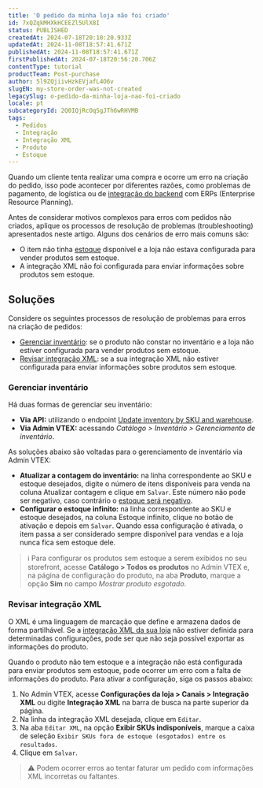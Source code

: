 ```yaml
---
title: 'O pedido da minha loja não foi criado'
id: 7xQZqkMHXkHCEEZl5UlX8I
status: PUBLISHED
createdAt: 2024-07-18T20:10:20.933Z
updatedAt: 2024-11-08T18:57:41.671Z
publishedAt: 2024-11-08T18:57:41.671Z
firstPublishedAt: 2024-07-18T20:56:20.706Z
contentType: tutorial
productTeam: Post-purchase
author: 5l9ZQjiivHzkEVjafL4O6v
slugEN: my-store-order-was-not-created
legacySlug: o-pedido-da-minha-loja-nao-foi-criado
locale: pt
subcategoryId: 2Q0IQjRcOqSgJTh6wRHVMB
tags:
  - Pedidos
  - Integração
  - Integração XML
  - Produto
  - Estoque
---
```


Quando um cliente tenta realizar uma compra e ocorre um erro na criação do pedido, isso pode acontecer por diferentes razões, como problemas de pagamento, de logística ou de [integração do backend](/pt/tracks/vtex-store-overview--eSDNk26pdvemF3XKM0nK9/7euXDZR5CCnVFSrXyczIhu) com ERPs (Enterprise Resource Planning). 

Antes de considerar motivos complexos para erros com pedidos não criados, aplique os processos de resolução de problemas (troubleshooting) apresentados neste artigo. Alguns dos cenários de erro mais comuns são:

* O item não tinha [estoque](/pt/tutorial/inventory-management--tutorials_139) disponível e a loja não estava configurada para vender produtos sem estoque. 
* A integração XML não foi configurada para enviar informações sobre produtos sem estoque.

## Soluções

Considere os seguintes processos de resolução de problemas para erros na criação de pedidos:

* [Gerenciar inventário](#gerenciar-inventario): se o produto não constar no inventário e a loja não estiver configurada para vender produtos sem estoque.
* [Revisar integração XML](#revisar-integracao-xml): se a sua integração XML não estiver configurada para enviar informações sobre produtos sem estoque. 

### Gerenciar inventário

Há duas formas de gerenciar seu inventário:

* **Via API:** utilizando o endpoint [Update inventory by SKU and warehouse](https://developers.vtex.com/docs/api-reference/logistics-api#put-/api/logistics/pvt/inventory/skus/-skuId-/warehouses/-warehouseId-).
* **Via Admin VTEX:** acessando _Catálogo > Inventário > Gerenciamento de inventário_.

As soluções abaixo são voltadas para o gerenciamento de inventário via Admin VTEX:

* **Atualizar a contagem do inventário:** na linha correspondente ao SKU e estoque desejados, digite o número de itens disponíveis para venda na coluna Atualizar contagem e clique em `Salvar`. Este número não pode ser negativo, caso contrário o [estoque será negativo](/pt/faq/why-is-my-stock-negative--frequentlyAskedQuestions_159).
* **Configurar o estoque infinito:** na linha correspondente ao SKU e estoque desejados, na coluna Estoque infinito, clique no botão de ativação e depois em `Salvar`. Quando essa configuração é ativada, o item passa a ser considerado sempre disponível para vendas e a loja nunca fica sem estoque dele.

> ℹ️ Para configurar os produtos sem estoque a serem exibidos no seu storefront, acesse **Catálogo > Todos os produtos** no Admin VTEX e, na página de configuração do produto, na aba **Produto**, marque a opção **Sim** no campo *Mostrar produto esgotado*.

### Revisar integração XML

O XML é uma linguagem de marcação que define e armazena dados de forma partilhável. Se a [integração XML da sua loja](/pt/tutorial/configurando-xml--tutorials_242) não estiver definida para determinadas configurações, pode ser que não seja possível exportar as informações do produto. 

Quando o produto não tem estoque e a integração não está configurada para enviar produtos sem estoque, pode ocorrer um erro com a falta de informações do produto. Para ativar a configuração, siga os passos abaixo:

1. No Admin VTEX, acesse **Configurações da loja > Canais > Integração XML** ou digite **Integração XML** na barra de busca na parte superior da página.
2. Na linha da integração XML desejada, clique em `Editar`.
3. Na aba `Editar XML`, na opção **Exibir SKUs indisponíveis**, marque a caixa de seleção `Exibir SKUs fora de estoque (esgotados) entre os resultados`.
4. Clique em `Salvar`. 

> ⚠️ Podem ocorrer erros ao tentar faturar um pedido com informações XML incorretas ou faltantes.

